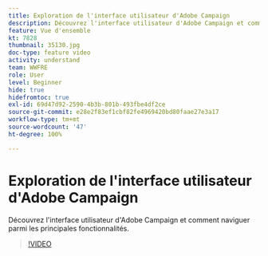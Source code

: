 ```yaml
---
title: Exploration de l'interface utilisateur d'Adobe Campaign
description: Découvrez l'interface utilisateur d'Adobe Campaign et comment naviguer parmi les principales fonctionnalités.
feature: Vue d'ensemble
kt: 7828
thumbnail: 35130.jpg
doc-type: feature video
activity: understand
team: WWFRE
role: User
level: Beginner
hide: true
hidefromtoc: true
exl-id: 69d47d92-2590-4b3b-801b-493fbe4df2ce
source-git-commit: e28e2f83ef1cbf82fe4969420bd80faae27e3a17
workflow-type: tm+mt
source-wordcount: '47'
ht-degree: 100%

---
```


# Exploration de l&#39;interface utilisateur d&#39;Adobe Campaign

Découvrez l&#39;interface utilisateur d&#39;Adobe Campaign et comment naviguer parmi les principales fonctionnalités.

>[!VIDEO](https://video.tv.adobe.com/v/35130?quality=12)
